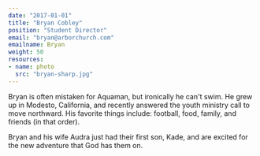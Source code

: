 ```yaml
---
date: "2017-01-01"
title: "Bryan Cobley"
position: "Student Director"
email: "bryan@arborchurch.com"
emailname: Bryan
weight: 50
resources:
- name: photo
  src: "bryan-sharp.jpg"
---
```


Bryan is often mistaken for Aquaman, but ironically he can't swim. He grew up in Modesto, California, and recently answered the youth ministry call to move northward. His favorite things include: football, food, family, and friends (in that order). 

Bryan and his wife Audra just had their first son, Kade, and are excited for the new adventure that God has them on. 

